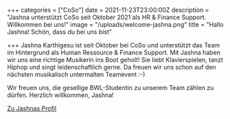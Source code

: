 +++
categories = ["CoSo"]
date = 2021-11-23T23:00:00Z
description = "Jashna unterstützt CoSo seit Oktober 2021 als HR & Finance Support. Willkommen bei uns!"
image = "/uploads/welcome-jashna.png"
title = "Hallo Jashna! Schön, dass du bei uns bist"

+++
Jashna Karthigesu ist seit Oktober bei CoSo und unterstützt das Team im Hintergrund als Human Ressource & Finance Support. Mit Jashna haben wir uns eine richtige Musikerin ins Boot geholt! Sie liebt Klavierspielen, tanzt Hiphop und singt leidenschaftlich gerne. Da freuen wir uns schon auf den nächsten musikalisch untermalten Teamevent :-) 

Wir freuen uns, die gesellige BWL-Studentin zu unserem Team zählen zu dürfen. Herzlich willkommen, Jashna!

[Zu Jashnas Profil](https://www.corporatesoftware.ch/team/jashna-karthigesu/ "Jashnas CoSo-Profil")